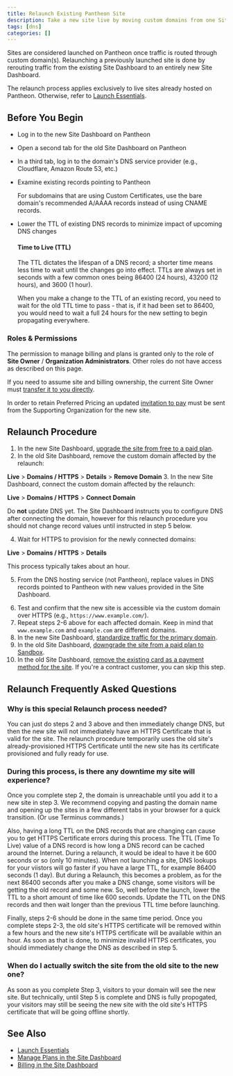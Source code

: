 ```yaml
---
title: Relaunch Existing Pantheon Site
description: Take a new site live by moving custom domains from one Site Dashboard to another, with minimal HTTPS interruptions.
tags: [dns]
categories: []
---
```

Sites are considered launched on Pantheon once traffic is routed through custom domain(s). Relaunching a previously launched site is done by rerouting traffic from the existing Site Dashboard to an entirely new Site Dashboard.

<Alert title="Note" type="info">

The relaunch process applies exclusively to live sites already hosted on Pantheon. Otherwise, refer to [Launch Essentials](/guides/launch/).

</Alert>

## Before You Begin
- Log in to the new Site Dashboard on Pantheon
- Open a second tab for the old Site Dashboard on Pantheon
- In a third tab, log in to the domain's DNS service provider (e.g., Cloudflare, Amazon Route 53, etc.)
- Examine existing records pointing to Pantheon
  <Partial file="standard-dns-config.md" />

  <Alert title="Note" type="info">

  For subdomains that are using Custom Certificates, use the bare domain's recommended A/AAAA records instead of using CNAME records.

  </Alert>

- Lower the TTL of existing DNS records to minimize impact of upcoming DNS changes

  <Accordion title="Learn More" id="ttl" icon="info-sign">

  #### Time to Live (TTL)

  The TTL dictates the lifespan of a DNS record; a shorter time means less time to wait until the changes go into effect. TTLs are always set in seconds with a few common ones being 86400 (24 hours),  43200 (12 hours), and 3600 (1 hour).

  When you make a change to the TTL of an existing record, you need to wait for the old TTL time to pass - that is, if it had been set to 86400, you would need to wait a full 24 hours for the new setting to begin propagating everywhere.

  </Accordion>

### Roles & Permissions
The permission to manage billing and plans is granted only to the role of **Site Owner** / **Organization Administrators**. Other roles do not have access as described on this page.

<Alert title="Note" type="info">

If you need to assume site and billing ownership, the current Site Owner must [transfer it to you directly](/site-billing#transfer-ownership-and-billing-for-this-site).

In order to retain Preferred Pricing an updated [invitation to pay](/add-client-site/#send-an-invitation-to-pay-to-your-client) must be sent from the Supporting Organization for the new site.

</Alert>

## Relaunch Procedure

1. In the new Site Dashboard, [upgrade the site from free to a paid plan](/site-plan/#purchase-a-new-plan).
2. In the old Site Dashboard, remove the custom domain affected by the relaunch:

  **<span class="glyphicons glyphicons-cardio"></span> Live** > **<span class="glyphicons glyphicons-global"></span> Domains / HTTPS** > **Details** > **Remove Domain**
3. In the new Site Dashboard, connect the custom domain affected by the relaunch:

  **<span class="glyphicons glyphicons-cardio"></span> Live** > **<span class="glyphicons glyphicons-global"></span> Domains / HTTPS** > **Connect Domain**

  <Alert title="Warning" type="danger">

  Do **not** update DNS yet. The Site Dashboard instructs you to configure DNS after connecting the domain, however for this relaunch procedure you should not change record values until instructed in step 5 below.

  </Alert>

4. Wait for HTTPS to provision for the newly connected domains:

  **<span class="glyphicons glyphicons-cardio"></span> Live** > **<span class="glyphicons glyphicons-global"></span> Domains / HTTPS** > **Details**

  <Partial file="notes/https-success.md" />

   This process typically takes about an hour.

5. From the DNS hosting service (not Pantheon), replace values in DNS records pointed to Pantheon with new values provided in the Site Dashboard.

  <Partial file="standard-dns-config2.md" />

6. Test and confirm that the new site is accessible via the custom domain over HTTPS (e.g., `https://www.example.com/`).
7. Repeat steps 2-6 above for each affected domain. Keep in mind that `www.example.com` and `example.com` are different domains.
8. In the new Site Dashboard, [standardize traffic for the primary domain](/domains/#redirect-to-https-and-the-primary-domain).
9. In the old Site Dashboard, [downgrade the site from a paid plan to Sandbox](/site-plan/#cancel-current-plan).
10. In the old Site Dashboard, [remove the existing card as a payment method for the site](/site-billing/#do-not-bill-this-site-to-a-card). If you're a contract customer, you can skip this step.

## Relaunch Frequently Asked Questions

### Why is this special Relaunch process needed?

You can just do steps 2 and 3 above and then immediately change DNS, but then the new site will not immediately have an HTTPS Certificate that is valid for the site. The relaunch procedure temporarily uses the old site's already-provisioned HTTPS Certificate until the new site has its certificate provisioned and fully ready for use.

### During this process, is there any downtime my site will experience?

Once you complete step 2, the domain is unreachable until you add it to a new site in step 3. We recommend copying and pasting the domain name and opening up the sites in a few different tabs in your browser for a quick transition. (Or use Terminus commands.)

Also, having a long TTL on the DNS records that are changing can cause you to get HTTPS Certificate errors during this process. The TTL (Time To Live) value of a DNS record is how long a DNS record can be cached around the Internet. During a relaunch, it would be ideal to have it be 600 seconds or so (only 10 minutes). When not launching a site, DNS lookups for your viistors will go faster if you have a large TTL, for example 86400 seconds (1 day). But during a Relaunch, this becomes a problem, as for the next 86400 seconds after you make a DNS change, some visitors will be getting the old record and some new. So, well before the launch, lower the TTL to a short amount of time like 600 seconds. Update the TTL on the DNS records and then wait longer than the previous TTL time before launching.

Finally, steps 2-6 should be done in the same time period. Once you complete steps 2-3, the old site's HTTPS certificate will be removed within a few hours and the new site's HTTPS certificate will be available within an hour. As soon as that is done, to minimize invalid HTTPS certificates, you should immediately change the DNS as described in step 5.

### When do I actually switch the site from the old site to the new one?

As soon as you complete Step 3, visitors to your domain will see the new site. But technically, until Step 5 is complete and DNS is fully propogated, your visitors may still be seeing the new site with the old site's HTTPS certificate that will be going offline shortly.

## See Also
- [Launch Essentials](/guides/launch/)
- [Manage Plans in the Site Dashboard](/site-plan/)
- [Billing in the Site Dashboard](/site-billing/)
